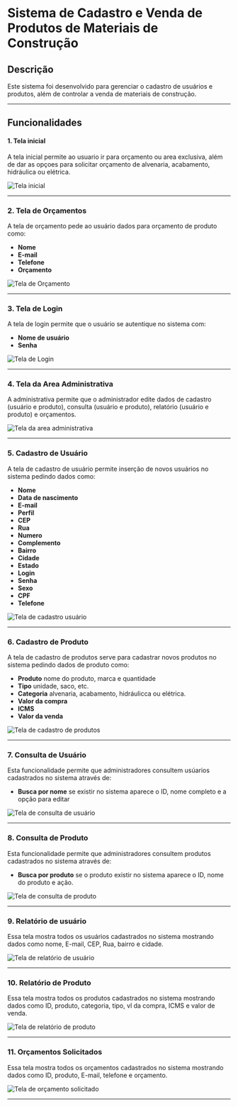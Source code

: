 # Sistema de Cadastro e Venda de Produtos de Materiais de Construção

## Descrição

Este sistema foi desenvolvido para gerenciar o cadastro de usuários e produtos, além de controlar a venda de materiais de construção.

---

## Funcionalidades

#### 1. Tela inicial
A tela inicial permite ao usuario ir para orçamento ou area exclusiva, além de dar as opçoes
para solicitar orçamento de alvenaria, acabamento, hidráulica ou elétrica.

![Tela inicial](loja/Imagens/telas_high_fidelity(alta_fidelidade)/1Tela-inicial.jpg)

---

### 2. Tela de Orçamentos

A tela de orçamento pede ao usuário dados para orçamento de produto como:
- **Nome**
- **E-mail**
- **Telefone**
- **Orçamento**

![Tela de Orçamento](loja/Imagens/telas_high_fidelity(alta_fidelidade)/2Tela-de-orcamento.jpg)

---

### 3. Tela de Login

A tela de login permite que o usuário se autentique no sistema com:
- **Nome de usuário**
- **Senha**

![Tela de Login](loja/Imagens/telas_high_fidelity(alta_fidelidade)/3Tela-de-login.jpg)

---

### 4. Tela da Area Administrativa

A administrativa permite que o administrador edite dados de cadastro (usuário e produto), consulta (usuário e produto), 
relatório (usuário e produto) e orçamentos.

![Tela da area administrativa](loja/Imagens/telas_high_fidelity(alta_fidelidade)/4Tela-da-area-administrativa.jpg)

---

### 5. Cadastro de Usuário

A tela de cadastro de usuário permite inserção de novos usuários no sistema pedindo dados como:
- **Nome**
- **Data de nascimento**
- **E-mail**
- **Perfil**
- **CEP**
- **Rua**
- **Numero**
- **Complemento**
- **Bairro**
- **Cidade**
- **Estado**
- **Login**
- **Senha**
- **Sexo**
- **CPF**
- **Telefone**

![Tela de cadastro usuário](loja/Imagens/telas_high_fidelity(alta_fidelidade)/5Tela-de-cadastro-de-usuario.jpg)

---

### 6. Cadastro de Produto

A tela de cadastro de produtos serve para cadastrar novos produtos no sistema pedindo dados de produto como:
- **Produto** nome do produto, marca e quantidade
- **Tipo** unidade, saco, etc.
- **Categoria** alvenaria, acabamento, hidráulicca ou elétrica.
- **Valor da compra** 
- **ICMS** 
- **Valor da venda**

![Tela de cadastro de produtos](loja/Imagens/telas_high_fidelity(alta_fidelidade)/6Tela-de-cadastro-de-produto.jpg)

---

### 7. Consulta de Usuário

Esta funcionalidade permite que administradores consultem usúarios cadastrados no sistema através de:
- **Busca por nome** se existir no sistema aparece o ID, nome completo e a opção para editar

![Tela de consulta de usuário](loja/Imagens/telas_high_fidelity(alta_fidelidade)/7Tela-de-consulta-de-usuario.jpg)

---

### 8. Consulta de Produto

Esta funcionalidade permite que administradores consultem produtos cadastrados no sistema através de:
- **Busca por produto** se o produto existir no sistema aparece o ID, nome do  produto e ação.

![Tela de consulta de produto](loja/Imagens/telas_high_fidelity(alta_fidelidade)/8Tela-de-consulta-de-produto.jpg)

---

### 9. Relatório de usuário

Essa tela mostra todos os usuários cadastrados no sistema mostrando dados como  nome, E-mail, CEP, Rua, bairro e cidade.

![Tela de relatório de usuário](loja/Imagens/telas_high_fidelity(alta_fidelidade)/9Tela-de-relatorio-de-usuario.jpg)

---

### 10. Relatório de Produto

Essa tela mostra todos os produtos cadastrados no sistema mostrando dados como ID, produto, categoria, tipo, vl  da compra, ICMS e valor de venda.

![Tela de relatório de produto](loja/Imagens/telas_high_fidelity(alta_fidelidade)/10Tela-de-relatorio-de-produto.jpg)

---

### 11. Orçamentos Solicitados

Essa tela mostra todos os orçamentos cadastrados no sistema mostrando dados como ID, produto, E-mail, telefone e orçamento. 

![Tela de orçamento solicitado](loja/Imagens/telas_high_fidelity(alta_fidelidade)/11Tela-de-orcamentos-solicitados.jpg)

---